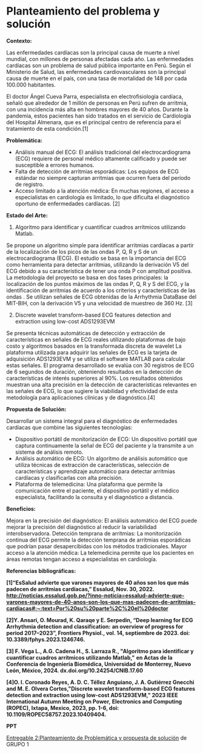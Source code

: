 # Planteamiento del problema y solución
**Contexto:**

Las enfermedades cardíacas son la principal causa de muerte a nivel mundial, con millones de personas afectadas cada año. 
Las enfermedades cardíacas son un problema de salud pública importante en Perú. Según el Ministerio de Salud, las enfermedades cardiovasculares son la principal causa de muerte en el país, con una tasa de mortalidad de 148 por cada 100.000 habitantes.

El doctor Ángel Cueva Parra, especialista en electrofisiología cardíaca, señaló que alrededor de 1 millón de personas en Perú sufren de arritmia, con una incidencia más alta en hombres mayores de 40 años. Durante la pandemia, estos pacientes han sido tratados en el servicio de Cardiología del Hospital Almenara, que es el principal centro de referencia para el tratamiento de esta condición.[1]

**Problemática:**
- Análisis manual del ECG: El análisis tradicional del electrocardiograma (ECG) requiere de personal médico altamente calificado y puede ser susceptible a errores humanos.
- Falta de detección de arritmias esporádicas: Los equipos de ECG estándar no siempre capturan arritmias que ocurren fuera del período de registro.
- Acceso limitado a la atención médica: En muchas regiones, el acceso a especialistas en cardiología es limitado, lo que dificulta el diagnóstico oportuno de enfermedades cardíacas. [2]

**Estado del Arte:**
1. Algoritmo para identificar y cuantificar cuadros arrítmicos utilizando Matlab.
   
  Se propone un algoritmo simple para identificar arritmias cardíacas a partir de la localización de los picos de las ondas P, Q, R y S de un electrocardiograma (ECG). El estudio se basa   en la importancia del ECG como herramienta para detectar arritmias, utilizando la derivación V5 del ECG debido a su característica de tener una onda P con amplitud positiva.
  La metodología del proyecto se basa en dos fases principales: la localización de los puntos máximos de las ondas P, Q, R y S del ECG, y la identificación de arritmias de acuerdo a los    criterios y  características de las ondas . Se utilizan señales de ECG obtenidas de la Arrhythmia DataBase del MIT-BIH, con la derivación V5 y una velocidad de muestreo de 360 Hz. [3]

2. Discrete wavelet transform-based ECG features detection and extraction using low-cost ADS1293EVM

  Se presenta técnicas automáticas de detección y extracción de características en señales de ECG reales utilizando plataformas de bajo costo y algoritmos basados en la transformada        discreta de wavelet
  La plataforma utilizada para adquirir las señales de ECG es la tarjeta de adquisición ADS1293EVM y se utiliza el software MATLAB para calcular estas señales. El programa desarrollado     se evalúa con 30 registros de ECG de 6 segundos de duración, obteniendo resultados en la detección de características de interés superiores al 90%.
  Los resultados obtenidos muestran una alta precisión en la detección de características relevantes en las señales de ECG, lo que sugiere la viabilidad y efectividad de esta metodología   para aplicaciones clínicas y de diagnóstico.[4]

**Propuesta de Solución:**

Desarrollar un sistema integral para el diagnóstico de enfermedades cardíacas que combine las siguientes tecnologías:
 - Dispositivo portátil de monitorización de ECG: Un dispositivo portátil que captura continuamente la señal de ECG del paciente y la transmite a un sistema de análisis remoto.
 - Análisis automático de ECG: Un algoritmo de análisis automático que utiliza técnicas de extracción de características, selección de características y aprendizaje automático para          detectar arritmias cardíacas y clasificarlas con alta precisión.
 - Plataforma de telemedicina: Una plataforma que permite la comunicación entre el paciente, el dispositivo portátil y el médico especialista, facilitando la consulta y el diagnóstico a     distancia.

**Beneficios:**

Mejora en la precisión del diagnóstico: El análisis automático del ECG puede mejorar la precisión del diagnóstico al reducir la variabilidad interobservadora.
Detección temprana de arritmias: La monitorización continua del ECG permite la detección temprana de arritmias esporádicas que podrían pasar desapercibidas con los métodos tradicionales.
Mayor acceso a la atención médica: La telemedicina permite que los pacientes en áreas remotas tengan acceso a especialistas en cardiología.

**Referencias bibliográficas:**

**[1]“EsSalud advierte que varones mayores de 40 años son los que más padecen de arritmias cardíacas,” Essalud, Nov. 30, 2022. http://noticias.essalud.gob.pe/?inno-noticia=essalud-advierte-que-varones-mayores-de-40-anos-son-los-que-mas-padecen-de-arritmias-cardiacas#:~:text=Por%20su%20parte%2C%20el%20doctor**

**[2]Y. Ansari, O. Mourad, K. Qaraqe y E. Serpedin, “Deep learning for ECG Arrhythmia detection and classification:** 
**an overview of progress for period 2017–2023”, Frontiers Physiol., vol. 14, septiembre de 2023. doi: 10.3389/fphys.2023.1246746.**

**[3] F. Vega L., A.G. Cadena H., S. Larraza R., "Algoritmo para identificar y cuantificar cuadros arrítmicos utilizando Matlab,"** 
**en Actas de la Conferencia de Ingeniería Biomédica, Universidad de Monterrey, Nuevo León, México, 2024. dx.doi.org/10.24254/CNIB.17.60**

**[4]O. I. Coronado Reyes, A. D. C. Téllez Anguiano, J. A. Gutiérrez Gnecchi and M. E. Olvera Cortes,"Discrete wavelet transform-based**
**ECG features detection and extraction using low-cost ADS1293EVM," 2023 IEEE International Autumn Meeting on Power,**
**Electronics and Computing (ROPEC), Ixtapa, Mexico, 2023, pp. 1-6, doi: 10.1109/ROPEC58757.2023.10409404.**

**PPT**

<a href="https:&#x2F;&#x2F;www.canva.com&#x2F;design&#x2F;DAGBUOTVuPE&#x2F;Qk2MVuU3_7_si0GifD074g&#x2F;view?utm_content=DAGBUOTVuPE&amp;utm_campaign=designshare&amp;utm_medium=embeds&amp;utm_source=link" target="_blank" rel="noopener">Entregable 2:Planteamiento de Problemática y propuesta de solución</a> de GRUPO 1
